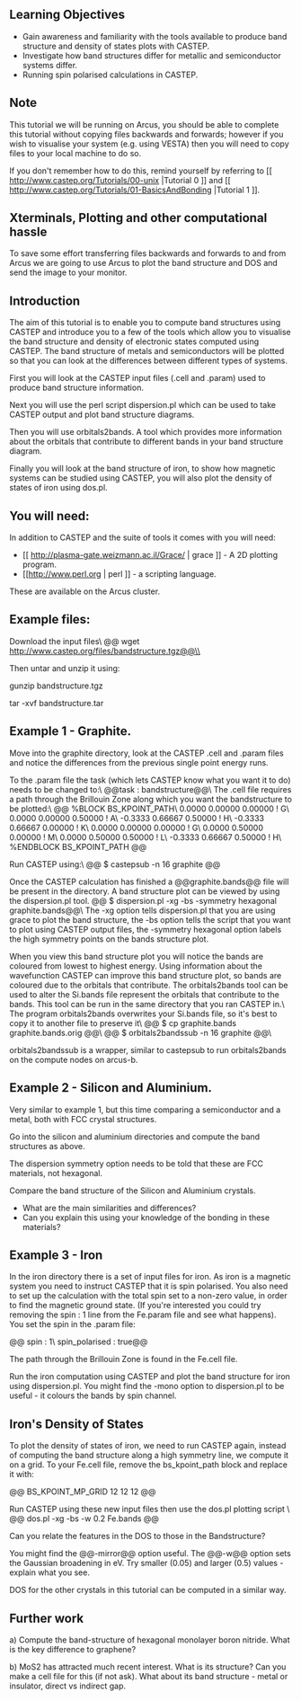 ## Learning Objectives
* Gain awareness and familiarity with the tools available to produce band structure and density of states plots with CASTEP.
* Investigate how band structures differ for metallic and semiconductor systems differ.
* Running spin polarised calculations in CASTEP.

## Note
This tutorial we will be running on Arcus, you should be able to complete this tutorial without copying files backwards and forwards; however if you wish to visualise your system (e.g. using VESTA) then you will need to copy files to your local machine to do so.

If you don't remember how to do this, remind yourself by referring to [[ http://www.castep.org/Tutorials/00-unix |Tutorial 0 ]] and [[ http://www.castep.org/Tutorials/01-BasicsAndBonding |Tutorial 1 ]].

## Xterminals, Plotting and other computational hassle
To save some effort transferring files backwards and forwards to and from Arcus we are going to use Arcus to plot the band structure and DOS and send the image to your monitor. 


## Introduction
The aim of this tutorial is to enable you to compute band structures using CASTEP and introduce you to a few of the tools which allow you to visualise the band structure and density of electronic states computed using CASTEP.  The band structure of metals and semiconductors will be plotted so that you can look at the differences between different types of systems.

First you will look at the CASTEP input files (.cell and .param) used to produce band structure information. 

Next you will use the perl script dispersion.pl which can be used to take CASTEP output and plot band structure diagrams.

Then you will use orbitals2bands. A tool which provides more information about the orbitals that contribute to different bands in your band structure diagram.

Finally you will look at the band structure of iron, to show how magnetic systems can be studied using CASTEP, you will also plot the density of states of iron using dos.pl.

## You will need:
In addition to CASTEP and the suite of tools it comes with you will need:
* [[ http://plasma-gate.weizmann.ac.il/Grace/ | grace ]] - A 2D plotting program.
* [[http://www.perl.org | perl ]] - a scripting language.

These are available on the Arcus cluster.

## Example files:
Download the input files\\
@@ wget http://www.castep.org/files/bandstructure.tgz@@\\


Then untar and unzip it using:

gunzip bandstructure.tgz 

 tar -xvf bandstructure.tar 

## Example 1 - Graphite.
Move into the graphite directory, look at the CASTEP .cell and .param files and notice the differences from the previous single point energy runs.

To the .param file the task (which lets CASTEP know what you want it to do) needs to be changed to:\\
@@task : bandstructure@@\\
The .cell file requires a path through the Brillouin Zone along which you want the bandstructure to be plotted:\\
@@ %BLOCK BS_KPOINT_PATH\\
    0.0000  0.00000 0.00000  ! G\\
    0.0000  0.00000 0.50000  ! A\\
   -0.3333  0.66667 0.50000  ! H\\
   -0.3333  0.66667 0.00000  ! K\\
    0.0000  0.00000 0.00000  ! G\\
    0.0000  0.50000 0.00000  ! M\\
    0.0000  0.50000 0.50000  ! L\\
   -0.3333  0.66667 0.50000  ! H\\
%ENDBLOCK BS_KPOINT_PATH @@

Run CASTEP using:\\
@@ $ castepsub -n 16 graphite @@

Once the CASTEP calculation has finished a @@graphite.bands@@ file will be present in the directory.  A band structure plot can be viewed by using the dispersion.pl tool.
@@ $ dispersion.pl -xg -bs -symmetry hexagonal graphite.bands@@\\
The -xg option tells dispersion.pl that you are using grace to plot the band structure, the -bs option tells the script that you want to plot using CASTEP output files, the -symmetry hexagonal option labels the high symmetry points on the bands structure plot.

When you view this band structure plot you will notice the bands are coloured from lowest to highest energy. Using information about the wavefunction CASTEP can improve this band structure plot, so bands are coloured due to the orbitals that contribute. The orbitals2bands tool can be used to alter the Si.bands file represent the orbitals that contribute to the bands.  This tool can be run in the same directory that you ran CASTEP in.\\
The program orbitals2bands overwrites your Si.bands file, so it's best to copy it to another file to preserve it\\
@@ $ cp graphite.bands graphite.bands.orig @@\\
@@ $ orbitals2bandssub -n 16 graphite @@\\

orbitals2bandssub is a wrapper, similar to castepsub to run orbitals2bands on the compute nodes on arcus-b.


## Example 2 - Silicon and Aluminium.
Very similar to example 1, but this time comparing a semiconductor and a metal, both with FCC crystal structures.

Go into the silicon and aluminium directories and compute the band structures as above.

The dispersion symmetry option needs to be told that these are FCC materials, not hexagonal.

Compare the band structure of the Silicon and Aluminium crystals.  
* What are the main similarities and differences?
* Can you explain this using your knowledge of the bonding in these materials?

## Example 3 - Iron

In the iron directory there is a set of input files for iron. As iron is a magnetic system you need to instruct CASTEP that it is spin polarised.  You also need to set up the calculation with the total spin set to a non-zero value, in order to find the magnetic ground state. (If you're interested you could try removing the spin : 1 line from the Fe.param file and see what happens).  You set the spin in the .param file:

@@ spin : 1\\
spin_polarised : true@@

The path through the Brillouin Zone is found in the Fe.cell file.

Run the iron computation using CASTEP and plot the band structure for iron using dispersion.pl.  You might find the -mono option to dispersion.pl to be useful - it colours the bands by spin channel.

## Iron's Density of States

To plot the density of states of iron, we need to run CASTEP again, instead of computing the band structure along a high symmetry line, we compute it on a grid.  To your Fe.cell file, remove the bs_kpoint_path block and replace it with:

@@ BS_KPOINT_MP_GRID 12 12 12 @@

Run CASTEP using these new input files then use the dos.pl plotting script \\
@@ dos.pl -xg -bs -w 0.2 Fe.bands @@

Can you relate the features in the DOS to those in the Bandstructure?

You might find the @@-mirror@@ option useful. The @@-w@@ option sets the Gaussian broadening in eV. Try smaller (0.05) and larger (0.5) values - explain what you see.

DOS for the other crystals in this tutorial can be computed in a similar way.


## Further work

a) Compute the band-structure of hexagonal monolayer boron nitride. What is the key difference to graphene?

b) MoS2 has attracted much recent interest. What is its structure? Can you make a cell file for this (if not ask). What about its band structure - metal or insulator, direct vs indirect gap.



